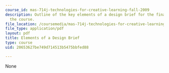 ```yaml
---
course_id: mas-714j-technologies-for-creative-learning-fall-2009
description: Outline of the key elements of a design brief for the final project of
  the course.
file_location: /coursemedia/mas-714j-technologies-for-creative-learning-fall-2009/20653627be749d714513b5475bbfed88_MITMAS_714JF09_proj_desbri.pdf
file_type: application/pdf
layout: pdf
title: Elements of a Design Brief
type: course
uid: 20653627be749d714513b5475bbfed88

---
```

None